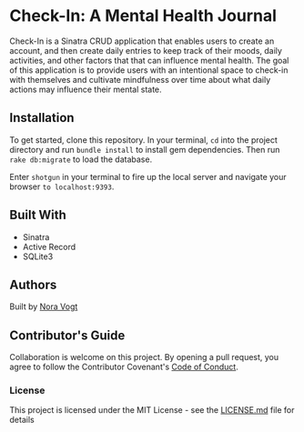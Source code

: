 # Check-In: A Mental Health Journal

Check-In is a Sinatra CRUD application that enables users to create an account,
and then create daily entries to keep track of their moods, daily activities,
and other factors that that can influence mental health. The goal of this
application is to provide users with an intentional space to check-in with themselves and cultivate mindfulness over time about what daily actions may influence their mental state.

## Installation

To get started, clone this repository.
In your terminal, `cd` into the project directory and run `bundle install` to install gem dependencies. Then run `rake db:migrate` to load the database.

Enter `shotgun` in your terminal to fire up the local server and navigate your browser
`to localhost:9393`.

## Built With
- Sinatra
- Active Record
- SQLite3

## Authors
Built by [Nora Vogt](https://github.com/norawolf)

## Contributor's Guide
Collaboration is welcome on this project. By opening a pull request, you agree to
follow the Contributor Covenant's [Code of Conduct](https://www.contributor-covenant.org/version/1/4/code-of-conduct.html). 

### License
This project is licensed under the MIT License - see the [LICENSE.md](LICENSE.md) file for details
